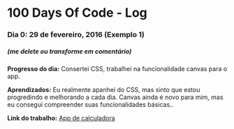 # 100 Days Of Code - Log

### Dia 0: 29 de fevereiro, 2016 (Exemplo 1)
##### (me delete ou transforme em comentário)

**Progresso do dia:** Consertei CSS, trabalhei na funcionalidade canvas para o app.

**Aprendizados:** Eu realmente apanhei do CSS, mas sinto que estou progredindo e melhorando a cada dia. Canvas ainda é novo para mim, mas eu consegui compreender suas funcionalidades básicas..

**Link do trabalho:** [App de calculadora](http://www.example.com)

